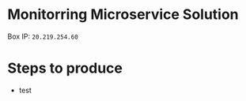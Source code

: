 # Monitorring Microservice Solution

Box IP: `20.219.254.60`

# Steps to produce

+ test











